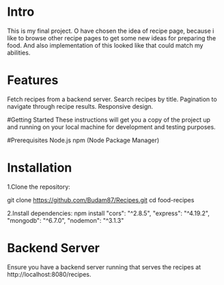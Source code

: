 # Intro 
This is my final project. O have chosen the idea of recipe page, because i like to browse other recipe pages to get some new ideas for preparing the food. And also implementation of this looked like that could match my abilities.

# Features
Fetch recipes from a backend server.
Search recipes by title.
Pagination to navigate through recipe results.
Responsive design.

#Getting Started
These instructions will get you a copy of the project up and running on your local machine for development and testing purposes.

#Prerequisites
Node.js
npm (Node Package Manager)

# Installation
1.Clone the repository:

git clone https://github.com/Budam87/Recipes.git
cd food-recipes

2.Install dependencies: npm install 
    "cors": "^2.8.5",
    "express": "^4.19.2",
    "mongodb": "^6.7.0",
    "nodemon": "^3.1.3"

# Backend Server
Ensure you have a backend server running that serves the recipes at http://localhost:8080/recipes.

